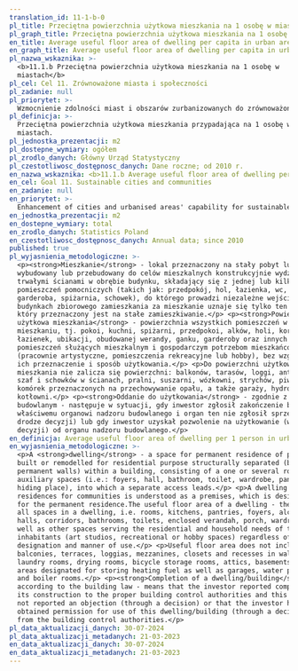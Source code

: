 ```yaml
---
translation_id: 11-1-b-0
pl_title: Przeciętna powierzchnia użytkowa mieszkania na 1 osobę w miastach
pl_graph_title: Przeciętna powierzchnia użytkowa mieszkania na 1 osobę w miastach
en_title: Average useful floor area of dwelling per capita in urban areas
en_graph_title: Average useful floor area of dwelling per capita in urban areas
pl_nazwa_wskaznika: >-
  <b>11.1.b Przeciętna powierzchnia użytkowa mieszkania na 1 osobę w
  miastach</b>
pl_cel: Cel 11. Zrównoważone miasta i społeczności
pl_zadanie: null
pl_priorytet: >-
  Wzmocnienie zdolności miast i obszarów zurbanizowanych do zrównoważonego rozwoju i tworzenia miejsc pracy oraz poprawy jakości życia mieszkańców poprzez uwzględnienie w planach zagospodarowania w miastach konieczności zwiększenia obszarów zieleni i wodnych, korytarzy wentylacyjnych
pl_definicja: >-
  Przeciętna powierzchnia użytkowa mieszkania przypadająca na 1 osobę w
  miastach.
pl_jednostka_prezentacji: m2
pl_dostepne_wymiary: ogółem
pl_zrodlo_danych: Główny Urząd Statystyczny
pl_czestotliwosc_dostępnosc_danych: Dane roczne; od 2010 r.
en_nazwa_wskaznika: <b>11.1.b Average useful floor area of dwelling per capita in urban areas</b>
en_cel: Goal 11. Sustainable cities and communities
en_zadanie: null
en_priorytet: >-
  Enhancement of cities and urbanised areas' capability for sustainable development and workplace creation as well as improvement of quality of life of their inhabitants by taking into account the need to increase green areas, water areas and ventilation corridors in urban development plans
en_jednostka_prezentacji: m2
en_dostepne_wymiary: total
en_zrodlo_danych: Statistics Poland
en_czestotliwosc_dostępnosc_danych: Annual data; since 2010
published: true
pl_wyjasnienia_metodologiczne: >-
  <p><strong>Mieszkanie</strong> - lokal przeznaczony na stały pobyt ludzi,
  wybudowany lub przebudowany do celów mieszkalnych konstrukcyjnie wydzielony
  trwałymi ścianami w obrębie budynku, składający się z jednej lub kilku izb i
  pomieszczeń pomocniczych (takich jak: przedpokój, hol, łazienka, wc,
  garderoba, spiżarnia, schowek), do którego prowadzi niezależne wejście. W
  budynkach zbiorowego zamieszkania za mieszkanie uznaje się tylko ten lokal,
  który przeznaczony jest na stałe zamieszkiwanie.</p> <p><strong>Powierzchnia
  użytkowa mieszkania</strong> - powierzchnia wszystkich pomieszczeń w
  mieszkaniu, tj. pokoi, kuchni, spiżarni, przedpokoi, alków, holi, korytarzy,
  łazienek, ubikacji, obudowanej werandy, ganku, garderoby oraz innych
  pomieszczeń służących mieszkalnym i gospodarczym potrzebom mieszkańców
  (pracownie artystyczne, pomieszczenia rekreacyjne lub hobby), bez względu na
  ich przeznaczenie i sposób użytkowania.</p> <p>Do powierzchni użytkowej
  mieszkania nie zalicza się powierzchni: balkonów, tarasów, loggi, antresoli,
  szaf i schowków w ścianach, pralni, suszarni, wózkowni, strychów, piwnic i
  komórek przeznaczonych na przechowywanie opału, a także garaży, hydroforni i
  kotłowni.</p> <p><strong>Oddanie do użytkowania</strong> - zgodnie z Prawem
  budowlanym - następuje w sytuacji, gdy inwestor zgłosił zakończenie budowy
  właściwemu organowi nadzoru budowlanego i organ ten nie zgłosił sprzeciwu (w
  drodze decyzji) lub gdy inwestor uzyskał pozwolenie na użytkowanie (w drodze
  decyzji) od organu nadzoru budowlanego.</p>
en_definicja: Average useful floor area of dwelling per 1 person in urban areas.
en_wyjasnienia_metodologiczne: >-
  <p>A <strong>dwelling</strong> - a space for permanent residence of persons,
  built or remodelled for residential purpose structurally separated (by
  permanent walls) within a building, consisting of a one or several rooms and
  auxiliary spaces (i.e.: foyers, hall, bathroom, toilet, wardrobe, pantry,
  hiding place), into which a separate access leads.</p> <p>A dwelling in
  residences for communities is understood as a premises, which is designated
  for the permanent residence.The useful floor area of a dwelling - the area of
  all spaces in a dwelling, i.e. rooms, kitchens, pantries, foyers, alcoves,
  halls, corridors, bathrooms, toilets, enclosed verandah, porch, wardrobe as
  well as other spaces serving the residential and household needs of the
  inhabitants (art studios, recreational or hobby spaces) regardless of their
  designation and manner of use.</p> <p>Useful floor area does not include:
  balconies, terraces, loggias, mezzanines, closets and recesses in walls,
  laundry rooms, drying rooms, bicycle storage rooms, attics, basements and
  areas designated for storing heating fuel as well as garages, water pump rooms
  and boiler rooms.</p> <p><strong>Completion of a dwelling/building</strong> -
  according to the building law - means that the investor reported completion of
  its construction to the proper building control authorities and this body has
  not reported an objection (through a decision) or that the investor has
  obtained permission for use of this dwelling/building (through a decision)
  from the building control authorities.</p>
pl_data_aktualizacji_danych: 30-07-2024
pl_data_aktualizacji_metadanych: 21-03-2023
en_data_aktualizacji_danych: 30-07-2024
en_data_aktualizacji_metadanych: 21-03-2023
---
```

